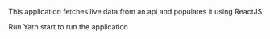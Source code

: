 
This application fetches live data from an api and populates it using ReactJS

Run Yarn start to run the application


